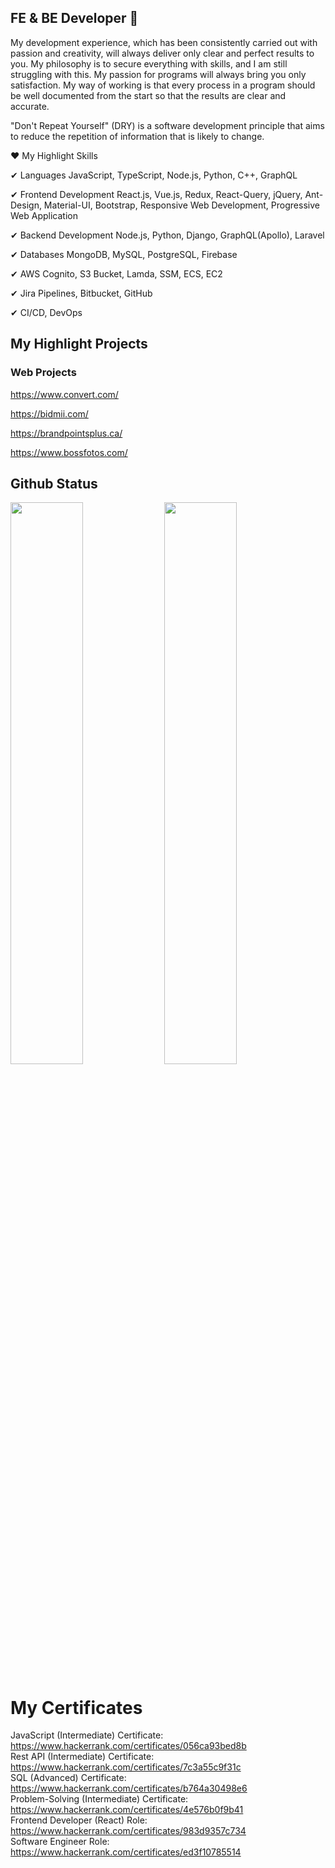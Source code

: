 ## FE & BE Developer 👋
My development experience, which has been consistently carried out with passion and creativity, will always deliver only clear and perfect results to you.
My philosophy is to secure everything with skills, and I am still struggling with this.
My passion for programs will always bring you only satisfaction.
My way of working is that every process in a program should be well documented from the start so that the results are clear and accurate.

"Don't Repeat Yourself" (DRY) is a software development principle that aims to reduce the repetition of information that is likely to change.

❤ My Highlight Skills

✔ Languages
JavaScript, TypeScript, Node.js, Python, C++, GraphQL

✔ Frontend Development
React.js, Vue.js, Redux, React-Query, jQuery, Ant-Design, Material-UI, Bootstrap, Responsive Web Development, Progressive Web Application

✔ Backend Development
Node.js, Python, Django, GraphQL(Apollo), Laravel

✔ Databases
MongoDB, MySQL, PostgreSQL, Firebase

✔ AWS Cognito, S3 Bucket, Lamda, SSM, ECS, EC2

✔ Jira Pipelines, Bitbucket, GitHub

✔ CI/CD, DevOps

## My Highlight Projects
### Web Projects
https://www.convert.com/

https://bidmii.com/

https://brandpointsplus.ca/

https://www.bossfotos.com/

## Github Status
<div>
<img src="https://github-readme-stats-sigma-five.vercel.app/api?username=ninjadev092&count_private=true" width="48%"/>
<img src="https://github-readme-stats-sigma-five.vercel.app/api/top-langs/?username=ninjadev092&layout=compact" width="48%"/>
</div>

# My Certificates
  JavaScript (Intermediate) Certificate: https://www.hackerrank.com/certificates/056ca93bed8b  
  Rest API (Intermediate) Certificate: https://www.hackerrank.com/certificates/7c3a55c9f31c  
  SQL (Advanced) Certificate: https://www.hackerrank.com/certificates/b764a30498e6  
  Problem-Solving (Intermediate) Certificate: https://www.hackerrank.com/certificates/4e576b0f9b41  
  Frontend Developer (React) Role: https://www.hackerrank.com/certificates/983d9357c734  
  Software Engineer Role: https://www.hackerrank.com/certificates/ed3f10785514

